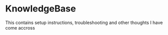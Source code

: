 # KnowledgeBase
This contains setup instructions, troubleshooting and other thoughts I have come accross
